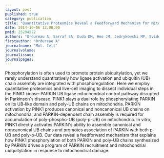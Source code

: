```yaml
---
layout: post
published: true
category: publication
title: "Quantitative Proteomics Reveal a Feedforward Mechanism for Mitochondrial PARKIN Translocation and Ubiquitin Chain Synthesis."
date: 2014-10-06 12:00:00
pmid: 25284222
authors: "Ordureau A, Sarraf SA, Duda DM, Heo JM, Jedrykowski MP, Sviderskiy VO, Olszewski JL, Koerber JT, Xie T, Beausoleil SA, Wells JA, Gygi SP, Schulman BA, Harper JW"
firstauthor: "Ordureau A"
journalname: "Mol. Cell"
journalvolume: 
journalissue: 
journalpages: 
---
```


Phosphorylation is often used to promote protein ubiquitylation, yet we rarely understand quantitatively how ligase activation and ubiquitin (UB) chain assembly are integrated with phosphoregulation. Here we employ quantitative proteomics and live-cell imaging to dissect individual steps in the PINK1 kinase-PARKIN UB ligase mitochondrial control pathway disrupted in Parkinson's disease. PINK1 plays a dual role by phosphorylating PARKIN on its UB-like domain and poly-UB chains on mitochondria. PARKIN activation by PINK1 produces canonical and noncanonical UB chains on mitochondria, and PARKIN-dependent chain assembly is required for accumulation of poly-phospho-UB (poly-p-UB) on mitochondria. In vitro, PINK1 directly activates PARKIN's ability to assemble canonical and noncanonical UB chains and promotes association of PARKIN with both p-UB and poly-p-UB. Our data reveal a feedforward mechanism that explains how PINK1 phosphorylation of both PARKIN and poly-UB chains synthesized by PARKIN drives a program of PARKIN recruitment and mitochondrial ubiquitylation in response to mitochondrial damage.


